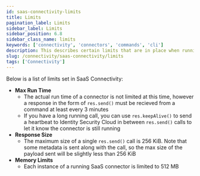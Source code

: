 ```yaml
---
id: saas-connectivity-limits
title: Limits
pagination_label: Limits
sidebar_label: Limits
sidebar_position: 6.8
sidebar_class_name: limits
keywords: ['connectivity', 'connectors', 'commands', 'cli']
description: This describes certain limits that are in place when running a SaaS Connector
slug: /connectivity/saas-connectivity/limits
tags: ['Connectivity']
---
```


Below is a list of limits set in SaaS Connectivity:

- **Max Run Time**
  - The actual run time of a connector is not limited at this time, however a response in the form of `res.send()` must be recieved from a command at least every 3 minutes
  - If you have a long running call, you can use `res.keepAlive()` to send a heartbeat to Identity Security Cloud in between `res.send()` calls to let it know the connector is still running
- **Response Size**
  - The maximum size of a single `res.send()` call is 256 KiB. Note that some metadata is sent along with the call, so the max size of the payload sent will be slightly less than 256 KiB
- **Memory Limits**
  - Each instance of a running SaaS connector is limited to 512 MB
